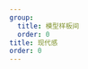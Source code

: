 ```yaml
---
group:
  title: 模型样板间
  order: 0
title: 现代感
order: 0
---
```


<code src="./ultramodern.tsx"  title="更现代的实现" compact iframe="800"></code>
